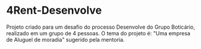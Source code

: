 # 4Rent-Desenvolve
Projeto criado para um desafio do processo Desenvolve do Grupo Boticário, realizado em um grupo de 4 pessoas. O tema do projeto é: "Uma empresa de Aluguel de moradia" sugerido pela mentoria.
